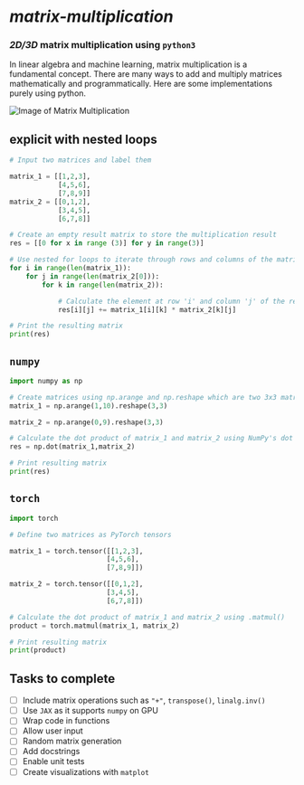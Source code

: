 # ***matrix-multiplication***

### _2D/3D_ matrix multiplication using `python3`

In linear algebra and machine learning, matrix multiplication is a fundamental concept. 
There are many ways to add and multiply matrices mathematically and programmatically. 
Here are some implementations purely using python.

![Image of Matrix Multiplication](Basic_MMM.png)



## explicit with nested loops
```python
# Input two matrices and label them

matrix_1 = [[1,2,3],
            [4,5,6],
            [7,8,9]]
matrix_2 = [[0,1,2],
            [3,4,5],
            [6,7,8]]

# Create an empty result matrix to store the multiplication result
res = [[0 for x in range (3)] for y in range(3)]

# Use nested for loops to iterate through rows and columns of the matrices
for i in range(len(matrix_1)):
    for j in range(len(matrix_2[0])):
        for k in range(len(matrix_2)):

            # Calculate the element at row 'i' and column 'j' of the result matrix
            res[i][j] += matrix_1[i][k] * matrix_2[k][j]

# Print the resulting matrix
print(res)
```
## `numpy`
```python
import numpy as np

# Create matrices using np.arange and np.reshape which are two 3x3 matrices
matrix_1 = np.arange(1,10).reshape(3,3)

matrix_2 = np.arange(0,9).reshape(3,3)

# Calculate the dot product of matrix_1 and matrix_2 using NumPy's dot function
res = np.dot(matrix_1,matrix_2)

# Print resulting matrix
print(res)
```
## `torch`
```python
import torch

# Define two matrices as PyTorch tensors

matrix_1 = torch.tensor([[1,2,3],
                        [4,5,6],
                        [7,8,9]])

matrix_2 = torch.tensor([[0,1,2],
                        [3,4,5],
                        [6,7,8]])

# Calculate the dot product of matrix_1 and matrix_2 using .matmul()
product = torch.matmul(matrix_1, matrix_2)

# Print resulting matrix
print(product)
```
## Tasks to complete

- [ ] Include matrix operations such as `"+"`,  `transpose()`,  `linalg.inv()`
- [ ] Use `JAX` as it supports `numpy` on GPU
- [ ] Wrap code in functions 
- [ ] Allow user input 
- [ ] Random matrix generation 
- [ ] Add docstrings
- [ ] Enable unit tests
- [ ] Create visualizations with `matplot`